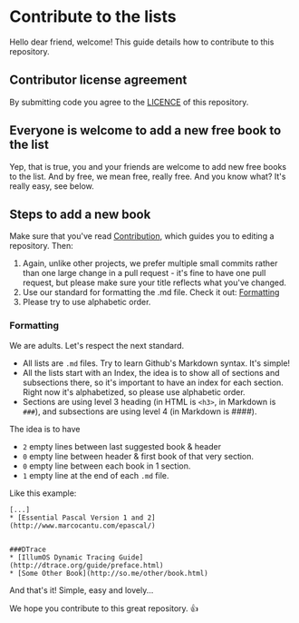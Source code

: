 # Contribute to the lists
Hello dear friend, welcome!
This guide details how to contribute to this repository.


## Contributor license agreement
By submitting code you agree to the [LICENCE](/LICENSE) of this repository.


## Everyone is welcome to add a new free book to the list
Yep, that is true, you and your friends are welcome to add new free books to the list. And by free, we mean free, really free.
And you know what? It's really easy, see below.


## Steps to add a new book
 Make sure that you've read [Contribution](https://github.com/vhf/free-programming-books/wiki/Contribution), which guides you to editing a repository. Then:

1. Again, unlike other projects, we prefer multiple small commits rather than one large change in a pull request - it's fine to have one pull request, but please make sure your title reflects what you've changed.
2. Use our standard for formatting the .md file. Check it out: [Formatting](#formatting)
3. Please try to use alphabetic order.


### Formatting
We are adults. Let's respect the next standard.
+ All lists are ```.md``` files. Try to learn Github's Markdown syntax. It's simple!
+ All the lists start with an Index, the idea is to show all of sections and subsections there, so it's important to have an index for each section. Right now it's alphabetized, so please use alphabetic order.
+ Sections are using level 3 heading (in HTML is ```<h3>```, in Markdown is ```###```), and subsections are using level 4 (in Markdown is ####).

The idea is to have
+ ```2``` empty lines between last suggested book & header 
+ ```0``` empty line between header & first book of that very section.
+ ```0``` empty line between each book in 1 section.
+ ```1``` empty line at the end of each ```.md``` file.

Like this example:
```
[...]
* [Essential Pascal Version 1 and 2](http://www.marcocantu.com/epascal/)


###DTrace
* [IllumOS Dynamic Tracing Guide](http://dtrace.org/guide/preface.html)
* [Some Other Book](http://so.me/other/book.html)

```

And that's it! Simple, easy and lovely...

We hope you contribute to this great repository. :+1: